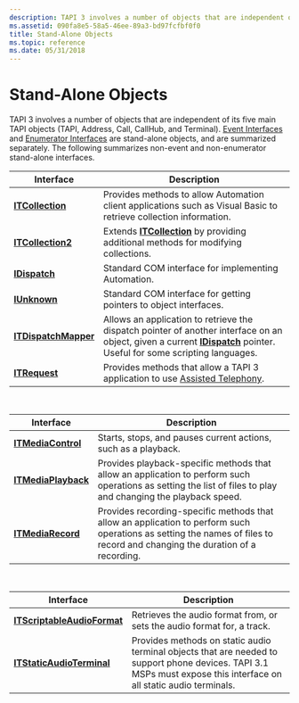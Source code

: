 ```yaml
---
description: TAPI 3 involves a number of objects that are independent of its five main TAPI objects (TAPI, Address, Call, CallHub, and Terminal).
ms.assetid: 090fa8e5-58a5-46ee-89a3-bd97fcfbf0f0
title: Stand-Alone Objects
ms.topic: reference
ms.date: 05/31/2018
---
```


# Stand-Alone Objects

TAPI 3 involves a number of objects that are independent of its five main TAPI objects (TAPI, Address, Call, CallHub, and Terminal). [Event Interfaces](./event-interfaces.md) and [Enumerator Interfaces](enumerator-interfaces.md) are stand-alone objects, and are summarized separately. The following summarizes non-event and non-enumerator stand-alone interfaces.



| Interface                                             | Description                                                                                                                                                                                                   |
|-------------------------------------------------------|---------------------------------------------------------------------------------------------------------------------------------------------------------------------------------------------------------------|
| [**ITCollection**](/windows/desktop/api/tapi3if/nn-tapi3if-itcollection)                  | Provides methods to allow Automation client applications such as Visual Basic to retrieve collection information.                                                                                             |
| [**ITCollection2**](/windows/desktop/api/Tapi3if/nn-tapi3if-itcollection2)                | Extends [**ITCollection**](/windows/desktop/api/tapi3if/nn-tapi3if-itcollection) by providing additional methods for modifying collections.                                                                                                       |
| [**IDispatch**](/previous-versions/windows/desktop/automat/implementing-the-idispatch-interface) | Standard COM interface for implementing Automation.                                                                                                                                                           |
| [**IUnknown**](/windows/win32/api/unknwn/nn-unknwn-iunknown)                         | Standard COM interface for getting pointers to object interfaces.                                                                                                                                             |
| [**ITDispatchMapper**](/windows/desktop/api/tapi3if/nn-tapi3if-itdispatchmapper)          | Allows an application to retrieve the dispatch pointer of another interface on an object, given a current [**IDispatch**](/previous-versions/windows/desktop/automat/implementing-the-idispatch-interface) pointer. Useful for some scripting languages. |
| [**ITRequest**](/windows/desktop/api/tapi3if/nn-tapi3if-itrequest)                        | Provides methods that allow a TAPI 3 application to use [Assisted Telephony](assisted-telephony-overview.md).                                                                                                |



 



| Interface                                  | Description                                                                                                                                                                |
|--------------------------------------------|----------------------------------------------------------------------------------------------------------------------------------------------------------------------------|
| [**ITMediaControl**](/windows/desktop/api/tapi3if/nn-tapi3if-itmediacontrol)   | Starts, stops, and pauses current actions, such as a playback.                                                                                                             |
| [**ITMediaPlayback**](/windows/desktop/api/tapi3if/nn-tapi3if-itmediaplayback) | Provides playback-specific methods that allow an application to perform such operations as setting the list of files to play and changing the playback speed.              |
| [**ITMediaRecord**](/windows/desktop/api/tapi3if/nn-tapi3if-itmediarecord)     | Provides recording-specific methods that allow an application to perform such operations as setting the names of files to record and changing the duration of a recording. |



 



| Interface                                                  | Description                                                                                                                                                         |
|------------------------------------------------------------|---------------------------------------------------------------------------------------------------------------------------------------------------------------------|
| [**ITScriptableAudioFormat**](/windows/desktop/api/tapi3if/nn-tapi3if-itscriptableaudioformat) | Retrieves the audio format from, or sets the audio format for, a track.                                                                                             |
| [**ITStaticAudioTerminal**](/windows/desktop/api/tapi3if/nn-tapi3if-itstaticaudioterminal)     | Provides methods on static audio terminal objects that are needed to support phone devices. TAPI 3.1 MSPs must expose this interface on all static audio terminals. |



 

 

 
